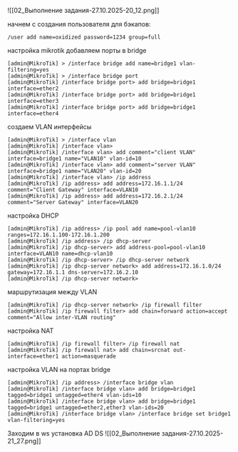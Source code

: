 ![[02_Выполнение задания-27.10.2025-20_12.png]]

начнем с создания пользователя для бэкапов:
```
/user add name=oxidized password=1234 group=full
```

настройка mikrotik
добавляем порты в bridge
```
[admin@MikroTik] > /interface bridge add name=bridge1 vlan-filtering=yes
[admin@MikroTik] > /interface bridge port
[admin@MikroTik] /interface bridge port> add bridge=bridge1 interface=ether2
[admin@MikroTik] /interface bridge port> add bridge=bridge1 interface=ether3
[admin@MikroTik] /interface bridge port> add bridge=bridge1 interface=ether4
```
создаем VLAN интерфейсы
```
[admin@MikroTik] > /interface vlan
[admin@MikroTik] /interface vlan>
[admin@MikroTik] /interface vlan> add comment="client VLAN" interface=bridge1 name="VLAN10" vlan-id=10
[admin@MikroTik] /interface vlan> add comment="server VLAN" interface=bridge1 name="VLAN20" vlan-id=20
[admin@MikroTik] /interface vlan> /ip address
[admin@MikroTik] /ip address> add address=172.16.1.1/24 comment="Client Gateway" interface=VLAN10
[admin@MikroTik] /ip address> add address=172.16.2.1/24 comment="Server Gateway" interface=VLAN20
```
настройка DHCP
```
[admin@MikroTik] /ip address> /ip pool add name=pool-vlan10 ranges=172.16.1.100-172.16.1.200
[admin@MikroTik] /ip address> /ip dhcp-server
[admin@MikroTik] /ip dhcp-server> add address-pool=pool-vlan10 interface=VLAN10 name=dhcp-vlan10
[admin@MikroTik] /ip dhcp-server> /ip dhcp-server network
[admin@MikroTik] /ip dhcp-server network> add address=172.16.1.0/24 gateway=172.16.1.1 dns-server=172.16.2.10
[admin@MikroTik] /ip dhcp-server network>

```
маршрутизация между VLAN
```
[admin@MikroTik] /ip dhcp-server network> /ip firewall filter
[admin@MikroTik] /ip firewall filter> add chain=forward action=accept comment="Allow inter-VLAN routing"
```
настройка NAT
```
[admin@MikroTik] /ip firewall filter> /ip firewall nat
[admin@MikroTik] /ip firewall nat> add chain=srcnat out-interface=ether1 action=masquerade
```
настройка VLAN на портах bridge
```
[admin@MikroTik] /ip address> /interface bridge vlan
[admin@MikroTik] /interface bridge vlan> add bridge=bridge1 tagged=bridge1 untagged=ether4 vlan-ids=10
[admin@MikroTik] /interface bridge vlan> add bridge=bridge1 tagged=bridge1 untagged=ether2,ether3 vlan-ids=20
[admin@MikroTik] /interface bridge vlan> /interface bridge set bridge1 vlan-filtering=yes
```

Заходим в ws
установка AD DS
![[02_Выполнение задания-27.10.2025-21_27.png]]